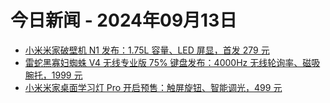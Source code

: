 # 今日新闻 - 2024年09月13日
- [小米米家破壁机 N1 发布：1.75L 容量、LED 屏显，首发 279 元](https://www.ithome.com/0/795/479.htm)
- [雷蛇黑寡妇蜘蛛 V4 无线专业版 75% 键盘发布：4000Hz 无线轮询率、磁吸腕托，1999 元](https://www.ithome.com/0/795/478.htm)
- [小米米家桌面学习灯 Pro 开启预售：触屏旋钮、智能调光，499 元](https://www.ithome.com/0/795/480.htm)
